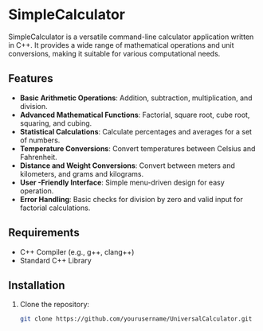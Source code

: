 # SimpleCalculator

SimpleCalculator is a versatile command-line calculator application written in C++. It provides a wide range of mathematical operations and unit conversions, making it suitable for various computational needs.

## Features

- **Basic Arithmetic Operations**: Addition, subtraction, multiplication, and division.
- **Advanced Mathematical Functions**: Factorial, square root, cube root, squaring, and cubing.
- **Statistical Calculations**: Calculate percentages and averages for a set of numbers.
- **Temperature Conversions**: Convert temperatures between Celsius and Fahrenheit.
- **Distance and Weight Conversions**: Convert between meters and kilometers, and grams and kilograms.
- **User -Friendly Interface**: Simple menu-driven design for easy operation.
- **Error Handling**: Basic checks for division by zero and valid input for factorial calculations.

## Requirements

- C++ Compiler (e.g., g++, clang++)
- Standard C++ Library

## Installation

1. Clone the repository:
   ```bash
   git clone https://github.com/yourusername/UniversalCalculator.git
